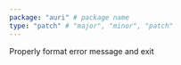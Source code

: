 ```yaml
---
package: "auri" # package name
type: "patch" # "major", "minor", "patch"
---
```


Properly format error message and exit